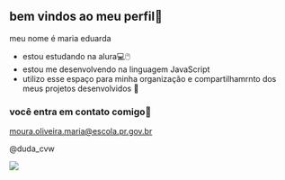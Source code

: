## bem vindos ao meu perfil🤍

meu nome é maria eduarda

- estou estudando na alura💻🖱️
- estou me desenvolvendo na linguagem JavaScript
- utilizo esse espaço para minha organização e compartilhamrnto dos meus projetos desenvolvidos 💁

 ### você entra em contato comigo💌

 moura.oliveira.maria@escola.pr.gov.br
 
 @duda_cvw

![]( https://tenor.com/pt-BR/view/peppa-funny-nsdcpwein-gif-25090710)
 


